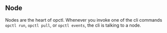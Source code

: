 ## Node

Nodes are the heart of opctl. Whenever you invoke one of the cli
commands `opctl run`, `opctl pull`, or `opctl events`, the cli is
talking to a node.
